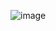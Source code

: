 ![image](https://github.com/gkn46/boostrap_web_sayfasi/assets/128693284/bf22017d-eb49-4594-9218-45a7e4c6a5a8)
